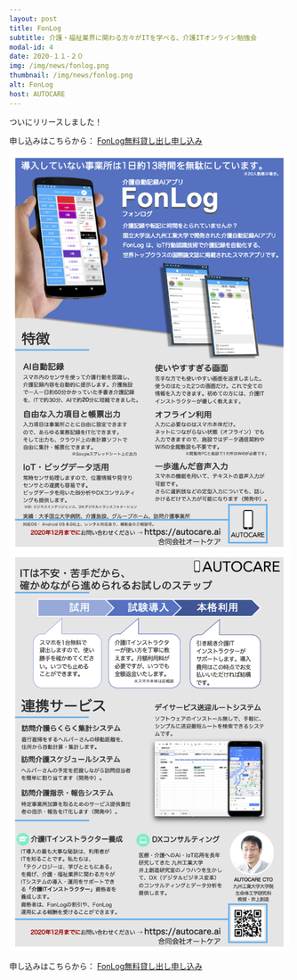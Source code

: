 ```yaml
---
layout: post
title: FonLog
subtitle: 介護・福祉業界に関わる方々がITを学べる、介護ITオンライン勉強会
modal-id: 4
date: 2020-１１-２０
img: /img/news/fonlog.png
thumbnail: /img/news/fonlog.png
alt: FonLog
host: AUTOCARE
---
```


ついにリリースしました！

申し込みはこちらから：
<a href="https://autocare.stores.jp">FonLog無料貸し出し申し込み</a>

<img src="/img/news/fonlog1.png"/>

<img src="/img/news/fonlog2.png"/>

申し込みはこちらから：
<a href="https://autocare.stores.jp">FonLog無料貸し出し申し込み</a>

